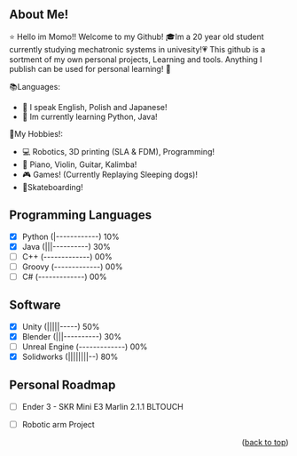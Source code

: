 <!-- ABOUT THE PROJECT -->
## About Me!

:star: Hello im Momo!! Welcome to my Github! :mortar_board:Im a 20 year old student currently studying mechatronic systems in univesity!:heartpulse:
This github is a sortment of my own personal projects, Learning and tools. Anything I publish can be used for personal learning! :pencil:

:books:Languages:
* :crossed_flags: I speak English, Polish and Japanese!
* :beginner: Im currently learning Python, Java!


:memo:My Hobbies!:
* :computer: Robotics, 3D printing (SLA & FDM), Programming!
* :musical_keyboard: Piano, Violin, Guitar, Kalimba!
* :video_game: Games! (Currently Replaying Sleeping dogs)!
* :mans_shoe:Skateboarding!
 
 ## Programming Languages
   - [x] Python  (|------------) 10%
   - [x] Java    (|||----------) 30%
   - [ ] C++     (-------------) 00%
   - [ ] Groovy  (-------------) 00%
   - [ ] C#      (-------------) 00%
 
  ## Software
   - [x] Unity   (|||||-----) 50%
   - [x] Blender (|||----------) 30%
   - [ ] Unreal Engine     (-------------) 00%
   - [x] Solidworks (||||||||--) 80%
   
<!-- ROADMAP -->
## Personal Roadmap

  - [ ] Ender 3 - SKR Mini E3 Marlin 2.1.1 BLTOUCH
  - [ ] Robotic arm Project
  
  
<p align="right">(<a href="#readme-top">back to top</a>)</p>
